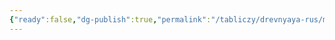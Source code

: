 ```yaml
---
{"ready":false,"dg-publish":true,"permalink":"/tabliczy/drevnyaya-rus/monastyr-ivanovskij/","dgPassFrontmatter":true}
---
```



